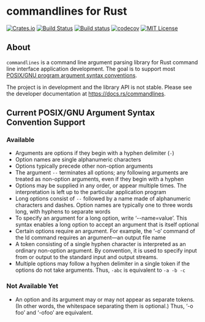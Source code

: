 # commandlines for Rust

[![Crates.io](https://img.shields.io/crates/v/commandlines.svg)](https://docs.rs/crate/commandlines) [![Build Status](https://travis-ci.org/chrissimpkins/commandlines-rust.svg?branch=master)](https://travis-ci.org/chrissimpkins/commandlines-rust) [![Build status](https://ci.appveyor.com/api/projects/status/1i4h0gsq82p4jmm9/branch/master?svg=true)](https://ci.appveyor.com/project/chrissimpkins/commandlines-rust/branch/master) [![codecov](https://codecov.io/gh/chrissimpkins/commandlines-rust/branch/master/graph/badge.svg)](https://codecov.io/gh/chrissimpkins/commandlines-rust) [![MIT License](https://img.shields.io/crates/l/commandlines.svg)](https://github.com/chrissimpkins/commandlines-rust/blob/master/LICENSE)

## About

`commandlines` is a command line argument parsing library for Rust command line interface application development.  The goal is to support most [POSIX/GNU program argument syntax conventions](https://www.gnu.org/software/libc/manual/html_node/Argument-Syntax.html).

The project is in development and the library API is not stable.  Please see the developer documentation at https://docs.rs/commandlines.

## Current POSIX/GNU Argument Syntax Convention Support

### Available

- Arguments are options if they begin with a hyphen delimiter (`-`)
- Option names are single alphanumeric characters
- Options typically precede other non-option arguments
- The argument `--` terminates all options; any following arguments are treated as non-option arguments, even if they begin with a hyphen
- Options may be supplied in any order, or appear multiple times. The interpretation is left up to the particular application program
- Long options consist of `--` followed by a name made of alphanumeric characters and dashes. Option names are typically one to three words long, with hyphens to separate words
- To specify an argument for a long option, write ‘--name=value’. This syntax enables a long option to accept an argument that is itself optional
- Certain options require an argument. For example, the ‘-o’ command of the ld command requires an argument—an output file name
- A token consisting of a single hyphen character is interpreted as an ordinary non-option argument. By convention, it is used to specify input from or output to the standard input and output streams.
- Multiple options may follow a hyphen delimiter in a single token if the options do not take arguments. Thus, `-abc` is equivalent to `-a -b -c`

### Not Available Yet

- An option and its argument may or may not appear as separate tokens. (In other words, the whitespace separating them is optional.) Thus, ‘-o foo’ and ‘-ofoo’ are equivalent.
